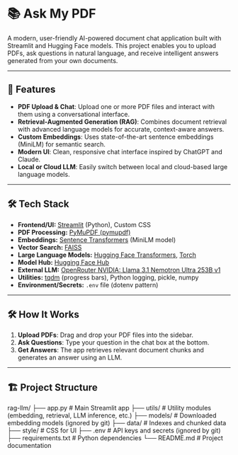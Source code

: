 # 📚 Ask My PDF

A modern, user-friendly AI-powered document chat application built with Streamlit and Hugging Face models. This project enables you to upload PDFs, ask questions in natural language, and receive intelligent answers generated from your own documents.

---

## 🚀 Features

- **PDF Upload & Chat**: Upload one or more PDF files and interact with them using a conversational interface.
- **Retrieval-Augmented Generation (RAG)**: Combines document retrieval with advanced language models for accurate, context-aware answers.
- **Custom Embeddings**: Uses state-of-the-art sentence embeddings (MiniLM) for semantic search.
- **Modern UI**: Clean, responsive chat interface inspired by ChatGPT and Claude.
- **Local or Cloud LLM**: Easily switch between local and cloud-based large language models.

---

## 🛠️ Tech Stack

- **Frontend/UI:** [Streamlit](https://streamlit.io/) (Python), Custom CSS
- **PDF Processing:** [PyMuPDF (pymupdf)](https://pymupdf.readthedocs.io/)
- **Embeddings:** [Sentence Transformers](https://www.sbert.net/) (MiniLM model)
- **Vector Search:** [FAISS](https://github.com/facebookresearch/faiss)
- **Large Language Models:** [Hugging Face Transformers](https://huggingface.co/transformers/), [Torch](https://pytorch.org/)
- **Model Hub:** [Hugging Face Hub](https://huggingface.co/)
- **External LLM:** [OpenRouter NVIDIA: Llama 3.1 Nemotron Ultra 253B v1](https://openrouter.ai/nvidia/llama-3.1-nemotron-ultra-253b-v1:free/api)
- **Utilities:** [tqdm](https://tqdm.github.io/) (progress bars), Python logging, pickle, numpy
- **Environment/Secrets:** `.env` file (dotenv pattern)

---

## 🛠️ How It Works

1. **Upload PDFs**: Drag and drop your PDF files into the sidebar.
2. **Ask Questions**: Type your question in the chat box at the bottom.
3. **Get Answers**: The app retrieves relevant document chunks and generates an answer using an LLM.

---

## 🏗️ Project Structure


rag-llm/
├── app.py                # Main Streamlit app
├── utils/                # Utility modules (embedding, retrieval, LLM inference, etc.)
├── models/               # Downloaded embedding models (ignored by git)
├── data/                 # Indexes and chunked data
├── style/                # CSS for UI
├── .env                  # API keys and secrets (ignored by git)
├── requirements.txt      # Python dependencies
└── README.md             # Project documentation

